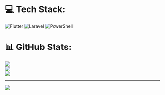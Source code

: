 
# 💻 Tech Stack:
![Flutter](https://img.shields.io/badge/Flutter-%2302569B.svg?style=for-the-badge&logo=Flutter&logoColor=white) ![Laravel](https://img.shields.io/badge/laravel-%23FF2D20.svg?style=for-the-badge&logo=laravel&logoColor=white) ![PowerShell](https://img.shields.io/badge/PowerShell-%235391FE.svg?style=for-the-badge&logo=powershell&logoColor=white)
# 📊 GitHub Stats:
![](https://github-readme-stats.vercel.app/api?username=Lubawi07&theme=dark&hide_border=false&include_all_commits=false&count_private=false)<br/>
![](https://github-readme-streak-stats.herokuapp.com/?user=Lubawi07&theme=dark&hide_border=false)<br/>
![](https://github-readme-stats.vercel.app/api/top-langs/?username=Lubawi07&theme=dark&hide_border=false&include_all_commits=false&count_private=false&layout=compact)

---
[![](https://visitcount.itsvg.in/api?id=Lubawi07&icon=0&color=0)](https://visitcount.itsvg.in)

<!-- Proudly created with GPRM ( https://gprm.itsvg.in ) -->
